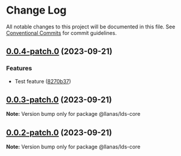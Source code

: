 # Change Log

All notable changes to this project will be documented in this file.
See [Conventional Commits](https://conventionalcommits.org) for commit guidelines.

## [0.0.4-patch.0](https://github.com/llanas-web/llanas-ds/packages/lds-core/compare/v0.0.3-patch.0...v0.0.4-patch.0) (2023-09-21)


### Features

* Test feature ([8270b37](https://github.com/llanas-web/llanas-ds/packages/lds-core/commit/8270b3743cef726f0f467f62497201a1f2db869c))





## [0.0.3-patch.0](https://github.com/llanas-web/llanas-ds/packages/lds-core/compare/v0.0.2-patch.0...v0.0.3-patch.0) (2023-09-21)

**Note:** Version bump only for package @llanas/lds-core





## [0.0.2-patch.0](https://github.com/llanas-web/llanas-ds/packages/lds-core/compare/v0.0.1-alpha.7...v0.0.2-patch.0) (2023-09-21)

**Note:** Version bump only for package @llanas/lds-core
